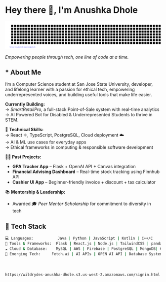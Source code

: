 # Hey there 👋, I'm Anushka Dhole

![gitartwork](https://github.com/anushkadhole/gitname/blob/main/gitartwork.svg?raw=true)

*Empowering people through tech, one line of code at a time.*

## * About Me
I’m a Computer Science student at San Jose State University, developer, and lifelong learner with a passion for ethical tech, empowering underrepresented voices, and building useful tools that make life easier.

**Currently Building:**  
→ *SmartRetailPro*, a full-stack Point-of-Sale system with real-time analytics  
→ AI Powered Bot for Disabled & Underrepresented Students to thrive in STEM.

🌱 **Technical Skills:**  
→ React ⚛️, TypeScript, PostgreSQL, Cloud deployment ☁️  
→ AI & ML use cases for everyday apps  
→ Ethical frameworks in computing & responsible software development

👩‍💻 **Past Projects:**  
- **GPA Tracker App** – Flask + OpenAI API + Canvas integration  
- **Financial Advising Dashboard** – Real-time stock tracking using Finnhub API  
- **Cashier UI App** – Beginner-friendly invoice + discount + tax calculator  

📚 **Mentorship & Leadership:**    
- Awarded 🎓 *Peer Mentor Scholarship* for commitment to diversity in tech  

## 🚀 Tech Stack

```bash
💻 Languages:           Java | Python | JavaScript | Kotlin | C++/C
🧰 Tools & Frameworks:  Flask | React.js | Node.js | TailwindCSS | pandas | Git| TypeScript | Next.js| REST API| Docker| Kubernetes
☁️ Cloud & Database:    MySQL | AWS | Firebase | PostgreSQL | MongoDB| GCP | AWS Lambda| AWS Cognito | Dynamo DB
🤖 Emerging Tech:     Fetch.ai | AI APIs | OPEN AI API | Database Systems | Agile Technology



https://wildrydes-anushka-dhole.s3.us-west-2.amazonaws.com/signin.html 
